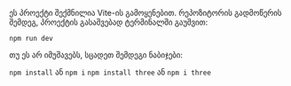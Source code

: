 ეს პროექტი შექმნილია Vite-ის გამოყენებით. რეპოზიტორის გადმოწერის შემდეგ, პროექტის გასაშვებად ტერმინალში გაუშვით:  

`npm run dev`

თუ ეს არ იმუშავებს, სცადეთ შემდეგი ნაბიჯები:  

`npm install` ან `npm i`
`npm install three` ან `npm i three`
